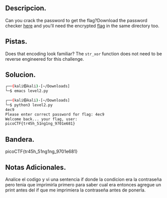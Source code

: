 ## Descripcion.
Can you crack the password to get the flag?Download the password checker [here](https://artifacts.picoctf.net/c/14/level2.py) and you'll need the encrypted [flag](https://artifacts.picoctf.net/c/14/level2.flag.txt.enc) in the same directory too.

## Pistas.
Does that encoding look familiar?
The `str_xor` function does not need to be reverse engineered for this challenge.

## Solucion.
``` bash
┌──(kali㉿kali)-[~/Downloads]
└─$ emacs level2.py 
                                                                                                                                                           
┌──(kali㉿kali)-[~/Downloads]
└─$ python3 level2.py
4ec9
Please enter correct password for flag: 4ec9
Welcome back... your flag, user:
picoCTF{tr45h_51ng1ng_9701e681}

```

## Bandera.
picoCTF{tr45h_51ng1ng_9701e681}

## Notas Adicionales.
Analice el codigo y vi una sentencia if donde la condicion era la contraseña pero tenia que imprimirla primero para saber cual era entonces agregue un print antes del if que me imprimiera la contraseña antes de ponerla.